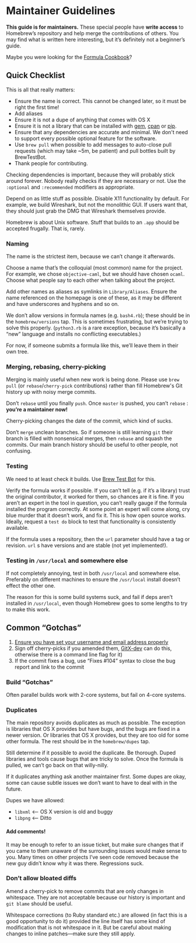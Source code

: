 # Maintainer Guidelines
**This guide is for maintainers.** These special people have **write
access** to Homebrew’s repository and help merge the contributions of
others. You may find what is written here interesting, but it’s
definitely not a beginner’s guide.

Maybe you were looking for the [Formula Cookbook](Formula-Cookbook.md)?

## Quick Checklist

This is all that really matters:
- Ensure the name is correct. This cannot be changed later, so it must
  be right the first time!
- Add aliases
- Ensure it is not a dupe of anything that comes with OS X
- Ensure it is not a library that can be installed with
  [gem](https://en.wikipedia.org/wiki/RubyGems),
  [cpan](https://en.wikipedia.org/wiki/Cpan) or
  [pip](https://pip.pypa.io/en/latest).
- Ensure that any dependencies are accurate and minimal. We don't need to
  support every possible optional feature for the software.
- Use `brew pull` when possible to add messages to auto-close pull requests (which may take ~5m, be patient) and pull bottles built by BrewTestBot.
- Thank people for contributing.

Checking dependencies is important, because they will probably stick around
forever. Nobody really checks if they are necessary or not. Use the
`:optional` and `:recommended` modifiers as appropriate.

Depend on as little stuff as possible. Disable X11 functionality by default.
For example, we build Wireshark, but not the monolithic GUI. If users want
that, they should just grab the DMG that Wireshark themselves provide.

Homebrew is about Unix software. Stuff that builds to an `.app` should
be accepted frugally. That is, rarely.

### Naming
The name is the strictest item, because we can’t change it afterwards.

Choose a name that’s the colloquial (most common) name for the project.
For example, we chose `objective-caml`, but we should have chosen `ocaml`.
Choose what people say to each other when talking about the project.

Add other names as aliases as symlinks in `Library/Aliases`. Ensure the name
referenced on the homepage is one of these, as it may be different and have
underscores and hyphens and so on.

We don’t allow versions in formula names (e.g. `bash4.rb`); these should be in
the `homebrew/versions` tap. This is sometimes frustrating, but we’re trying to
solve this properly. (`python3.rb` is a rare exception, because it’s basically
a “new” language and installs no conflicting executables.)

For now, if someone submits a formula like this, we’ll leave them in
their own tree.

### Merging, rebasing, cherry-picking
Merging is mainly useful when new work is being done. Please use `brew pull`
(or `rebase`/`cherry-pick` contributions) rather than fill Homebrew's Git
history up with noisy merge commits.

Don’t `rebase` until you finally `push`. Once `master` is pushed, you can’t
`rebase` : **you’re a maintainer now!**

Cherry-picking changes the date of the commit, which kind of sucks.

Don’t `merge` unclean branches. So if someone is still learning `git`
their branch is filled with nonsensical merges, then `rebase` and squash
the commits. Our main branch history should be useful to other people,
not confusing.

### Testing
We need to at least check it builds. Use [Brew Test Bot](Brew-Test-Bot.md) for this.

Verify the formula works if possible. If you can’t tell (e.g. if it’s a
library) trust the original contributor, it worked for them, so chances are it
is fine. If you aren’t an expert in the tool in question, you can’t really
gauge if the formula installed the program correctly. At some point an expert
will come along, cry blue murder that it doesn’t work, and fix it. This is how
open source works. Ideally, request a `test do` block to test that
functionality is consistently available.

If the formula uses a repository, then the `url` parameter should have a
tag or revision. `url` s have versions and are stable (not yet
implemented!).

### Testing in `/usr/local` and somewhere else
If not completely annoying, test in both `/usr/local` and somewhere
else. Preferably on different machines to ensure the `/usr/local`
install doesn’t effect the other one.

The reason for this is some build systems suck, and fail if deps aren’t
installed in `/usr/local`, even though Homebrew goes to some lengths to
try to make this work.

## Common “Gotchas”
1.  [Ensure you have set your username and email address
    properly](https://help.github.com/articles/setting-your-email-in-git/)
2.  Sign off cherry-picks if you amended them, [GitX-dev](https://github.com/rowanj/gitx) can do this,
    otherwise there is a command line flag for it)
3.  If the commit fixes a bug, use “Fixes \#104” syntax to close the bug
    report and link to the commit

### Build “Gotchas”
Often parallel builds work with 2-core systems, but fail on 4-core
systems.

### Duplicates
The main repository avoids duplicates as much as possible. The exception is
libraries that OS X provides but have bugs, and the bugs are fixed in a
newer version. Or libraries that OS X provides, but they are too old for
some other formula. The rest should be in the `homebrew/dupes` tap.

Still determine if it possible to avoid the duplicate. Be thorough. Duped
libraries and tools cause bugs that are tricky to solve. Once the formula is
pulled, we can’t go back on that willy-nilly.

If it duplicates anything ask another maintainer first. Some dupes are okay,
some can cause subtle issues we don’t want to have to deal with in the future.

Dupes we have allowed:
-   `libxml` \<— OS X version is old and buggy
-   `libpng` \<— Ditto

#### Add comments!
It may be enough to refer to an issue ticket, but make sure changes that
if you came to them unaware of the surrounding issues would make sense
to you. Many times on other projects I’ve seen code removed because the
new guy didn’t know why it was there. Regressions suck.

### Don’t allow bloated diffs
Amend a cherry-pick to remove commits that are only changes in
whitespace. They are not acceptable because our history is important and
`git blame` should be useful.

Whitespace corrections (to Ruby standard etc.) are allowed (in fact this
is a good opportunity to do it) provided the line itself has some kind
of modification that is not whitespace in it. But be careful about
making changes to inline patches—make sure they still apply.
